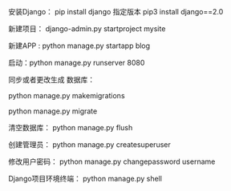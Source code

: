 安装Django： pip install django 指定版本 pip3 install django==2.0

新建项目： django-admin.py startproject mysite

新建APP : python manage.py startapp blog

启动：python manage.py runserver 8080

同步或者更改生成 数据库：

python manage.py makemigrations

python manage.py migrate

清空数据库： python manage.py flush

创建管理员： python manage.py createsuperuser

修改用户密码： python manage.py changepassword username

Django项目环境终端： python manage.py shell